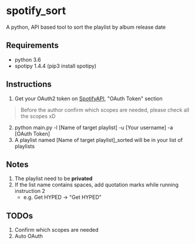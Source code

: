# spotify_sort
A python, API based tool to sort the playlist by album release date

## Requirements
- python    3.6
- spotipy   1.4.4 (pip3 install spotipy)

## Instructions
1. Get your OAuth2 token on [SpotifyAPI](https://developer.spotify.com/console/get-track), "OAuth Token" section
> Before the author confirm which scopes are needed, please check all the scopes xD
2. python main.py -l [Name of target playlist] -u [Your username] -a [OAuth Token]
3. A playlist named [Name of target playlist]_sorted will be in your list of playlists

## Notes
1. The playlist need to be **privated**
2. If the list name contains spaces, add quotation marks while running instruction 2
    - e.g. Get HYPED -> "Get HYPED"

## TODOs
1. Confirm which scopes are needed
2. Auto OAuth
